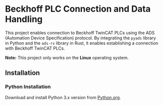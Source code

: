 # Beckhoff PLC Connection and Data Handling

This project enables connection to Beckhoff TwinCAT PLCs using the ADS (Automation Device Specification) protocol. By integrating the `pyads` library in Python and the `ads-rs` library in Rust, it enables establishing a connection with Beckhoff TwinCAT PLCs.

**Note:** This project only works on the **Linux** operating system.

## Installation

### Python Installation

Download and install Python 3.x version from [Python.org](https://www.python.org/).

